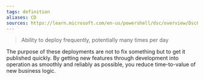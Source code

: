 ```yaml
---
tags: definition
aliases: CD
sources: https://learn.microsoft.com/en-us/powershell/dsc/overview/DscForEngineers?view=dsc-1.1&viewFallbackFrom=powershell-7.3
---
```


> Ability to deploy frequently, potentially many times per day

The purpose of these deployments are not to fix something but to get it published quickly. By getting new features through development into operation as smoothly and reliably as possible, you reduce time-to-value of new business logic.